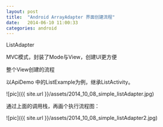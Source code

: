 ```yaml
---
layout: post
title:  "Android ArrayAdapter 界面创建流程"
date:   2014-06-10 11:00:33
categories: android
---
```


ListAdapter

MVC模式，封装了Mode与View，创建UI更方便

整个View创建的流程

以ApiDemo 中的ListExample为例，继承ListActivity。 


![pic]({{ site.url }}/assets/2014_10_08_simple_listAdapter.jpg)

通过上面的调用栈，再画个执行流程图：

![pic]({{ site.url }}/assets/2014_10_08_simple_listAdapter2.jpg)